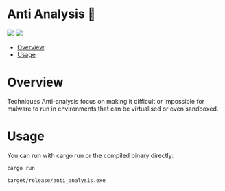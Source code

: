 # Anti Analysis 🦀

<p align="left">
	<a href="https://www.rust-lang.org/"><img src="https://img.shields.io/badge/made%20with-Rust-red"></a>
	<a href="#"><img src="https://img.shields.io/badge/platform-windows-blueviolet"></a>
</p>

- [Overview](#overview)
- [Usage](#usage)

# Overview

Techniques Anti-analysis focus on making it difficult or impossible for malware to run in environments that can be virtualised or even sandboxed.

# Usage 

You can run with cargo run or the compiled binary directly:
```sh
cargo run
```
```sh
target/release/anti_analysis.exe
```